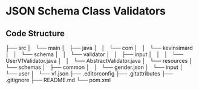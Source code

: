 # JSON Schema Class Validators

## Code Structure

├── src
│   └── main
│       ├── java
│       │   └── com
│       │       └── kevinsimard
│       │           └── schema
│       │               └── validator
│       │                   ├── input
│       │                   │   └── UserV1Validator.java
│       │                   └── AbstractValidator.java
│       └── resources
│           └── schemas
│               ├── common
│               │   └── gender.json
│               └── input
│                   └── user
│                       └── v1.json
├── .editorconfig
├── .gitattributes
├── .gitignore
├── README.md
└── pom.xml
